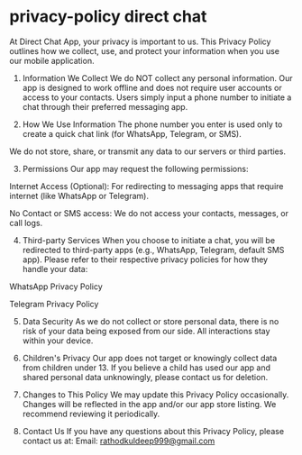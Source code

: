 # privacy-policy direct chat


At Direct Chat App, your privacy is important to us. This Privacy Policy outlines how we collect, use, and protect your information when you use our mobile application.

1. Information We Collect
We do NOT collect any personal information.
Our app is designed to work offline and does not require user accounts or access to your contacts. Users simply input a phone number to initiate a chat through their preferred messaging app.

2. How We Use Information
The phone number you enter is used only to create a quick chat link (for WhatsApp, Telegram, or SMS).

We do not store, share, or transmit any data to our servers or third parties.

3. Permissions
Our app may request the following permissions:

Internet Access (Optional): For redirecting to messaging apps that require internet (like WhatsApp or Telegram).

No Contact or SMS access: We do not access your contacts, messages, or call logs.

4. Third-party Services
When you choose to initiate a chat, you will be redirected to third-party apps (e.g., WhatsApp, Telegram, default SMS app). Please refer to their respective privacy policies for how they handle your data:

WhatsApp Privacy Policy

Telegram Privacy Policy

5. Data Security
As we do not collect or store personal data, there is no risk of your data being exposed from our side. All interactions stay within your device.

6. Children's Privacy
Our app does not target or knowingly collect data from children under 13. If you believe a child has used our app and shared personal data unknowingly, please contact us for deletion.

7. Changes to This Policy
We may update this Privacy Policy occasionally. Changes will be reflected in the app and/or our app store listing. We recommend reviewing it periodically.

8. Contact Us
If you have any questions about this Privacy Policy, please contact us at:
Email: rathodkuldeep999@gmail.com

